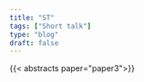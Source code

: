 ```yaml
---
title: "ST"
tags: ["Short talk"]
type: "blog"
draft: false
---
```


{{< abstracts paper="paper3">}}


